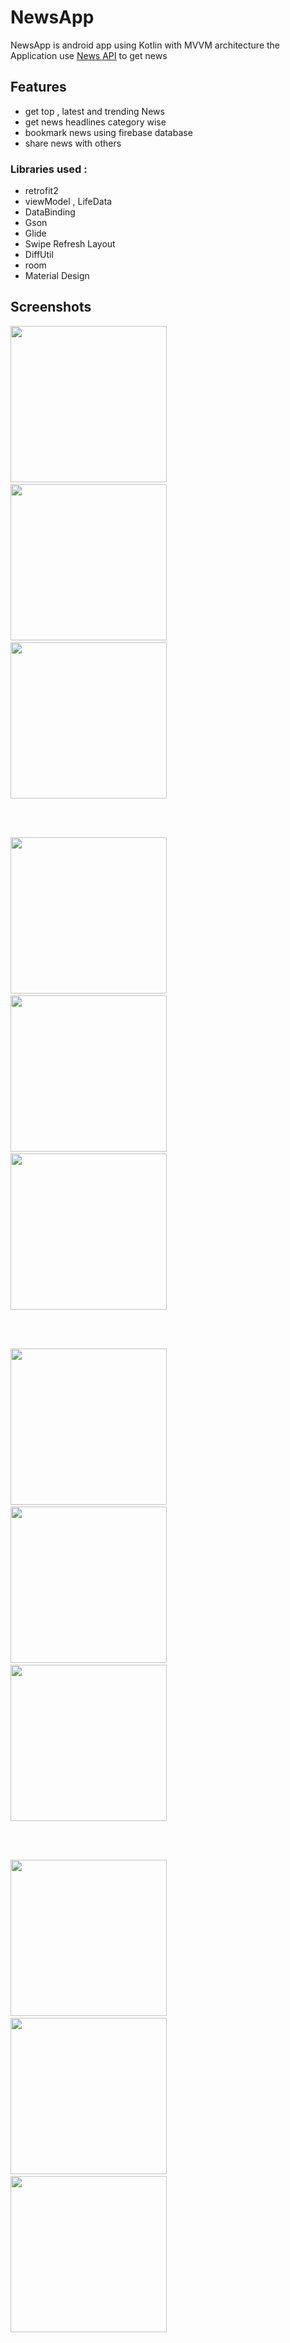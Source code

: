 # NewsApp 

NewsApp is android app using Kotlin with MVVM architecture
the Application use [News API](https://newsapi.org/) to get news


## Features
- get top , latest and trending News
- get news headlines category wise
- bookmark news using firebase database
- share news with others


### Libraries used :
- retrofit2
- viewModel , LifeData
- DataBinding
- Gson
- Glide
- Swipe Refresh Layout
- DiffUtil
- room
- Material Design

## Screenshots

<p float="left">
<img src="https://res.cloudinary.com/dxohkfifk/image/upload/v1678826815/01_chcvse.jpg" width="250"> &nbsp; &nbsp;
<img src="https://res.cloudinary.com/dxohkfifk/image/upload/v1678826823/02_g4dzsv.jpg" width="250"> &nbsp; &nbsp;
<img src="https://res.cloudinary.com/dxohkfifk/image/upload/v1678826831/03_kycv3m.jpg" width="250"> 
 </p>
<br>
<br>
<p float="left">
<img src="https://res.cloudinary.com/dxohkfifk/image/upload/v1678826844/04_o6agtd.jpg" width="250"> &nbsp; &nbsp;
<img src="https://res.cloudinary.com/dxohkfifk/image/upload/v1678826851/05_tlj7nl.jpg" width="250"> &nbsp; &nbsp;
<img src="https://res.cloudinary.com/dxohkfifk/image/upload/v1678826859/06_swifnr.jpg" width="250"> 
 </p>
<br>
<br>
<p float="left">
<img src="https://res.cloudinary.com/dxohkfifk/image/upload/v1678826865/07_sl5zx7.jpg" width="250"> &nbsp; &nbsp;
<img src="https://res.cloudinary.com/dxohkfifk/image/upload/v1678826872/08_fyja80.jpg" width="250"> &nbsp; &nbsp;
<img src="https://res.cloudinary.com/dxohkfifk/image/upload/v1678826878/09_gyitj3.jpg" width="250"> 
 </p>
<br>
<br>
<div>
<p float="left">
<img src="https://res.cloudinary.com/dxohkfifk/image/upload/v1678826884/10_fa6ivy.jpg" width="250"> &nbsp; &nbsp;
<img src="https://res.cloudinary.com/dxohkfifk/image/upload/v1678826892/11_bxodiy.jpg" width="250"> &nbsp; &nbsp;
<img src="https://res.cloudinary.com/dxohkfifk/image/upload/v1678826898/12_opb95i.jpg" width="250"> 
</p>
<br>
<br>

